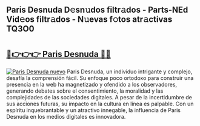## Paris Desnuda D𝚎sn𝚞dos filtr𝚊dos - Parts-NEd Vid𝚎os filtr𝚊dos - N𝚞evas f𝚘tos atr𝚊ctivas TQ3O0

# <h2><a href="http://mbc8fwl.tromn.icu/?c=Paris+Desnuda">🔗👉👉👉 Paris Desnuda 🔗🔗</a></h2>

[![Paris Desnuda nuevo](https://i.imgur.com/pEAQMta.gif)](http://mbc8fwl.tromn.icu/?c=Paris+Desnuda)
Paris Desnuda, un individuo intrigante y complejo, desafía la comprensión fácil. Su enfoque poco ortodoxo para construir una presencia en la web ha magnetizado y ofendido a los observadores, generando debates sobre el consentimiento, la moralidad y las complejidades de las sociedades digitales. A pesar de la incertidumbre de sus acciones futuras, su impacto en la cultura en línea es palpable. Con un espíritu inquebrantable y un atractivo innegable, la influencia de Paris Desnuda en los medios digitales es innovadora.
